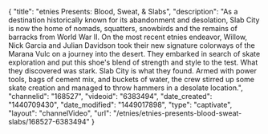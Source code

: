 {
    "title": "etnies Presents: Blood, Sweat, & Slabs",
    "description": "As a destination historically known for its abandonment and desolation, Slab City is now the home of nomads, squatters, snowbirds and the remains of barracks from World War II. On the most recent etnies endeavor, Willow, Nick Garcia and Julian Davidson took their new signature colorways of the Marana Vulc on a journey into the desert. They embarked in search of skate exploration and put this shoe's blend of strength and style to the test. What they discovered was stark. Slab City is what they found. Armed with power tools, bags of cement mix, and buckets of water, the crew stirred up some skate creation and managed to throw hammers in a desolate location.",
    "channelid": "168527",
    "videoid": "6383494",
    "date_created": "1440709430",
    "date_modified": "1449017898",
    "type": "captivate",
    "layout": "channelVideo",
    "url": "\/etnies\/etnies-presents-blood-sweat-slabs\/168527-6383494"
}